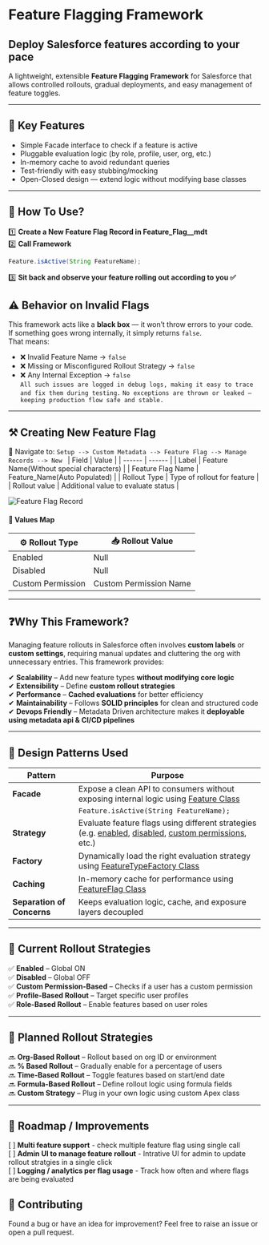 # Feature Flagging Framework
## Deploy Salesforce features according to your pace  
A lightweight, extensible **Feature Flagging Framework** for Salesforce that allows controlled rollouts, gradual deployments, and easy management of feature toggles.  

---
## 🚀 Key Features
-  Simple Facade interface to check if a feature is active
-  Pluggable evaluation logic (by role, profile, user, org, etc.)
-  In-memory cache to avoid redundant queries
-  Test-friendly with easy stubbing/mocking
-  Open-Closed design — extend logic without modifying base classes

---
## 📌 How To Use?  
1️⃣ **Create a New Feature Flag Record in Feature_Flag__mdt**  
2️⃣ **Call Framework**
```java
Feature.isActive(String FeatureName);
```
3️⃣ **Sit back and observe your feature rolling out according to you ✅**   
## ⚠️ Behavior on Invalid Flags  
This framework acts like a **black box** — it won’t throw errors to your code.  
If something goes wrong internally, it simply returns `false`.  
That means:
- ❌ Invalid Feature Name → `false`  
- ❌ Missing or Misconfigured Rollout Strategy → `false`  
- ❌ Any Internal Exception → `false`    
`All such issues are logged in debug logs, making it easy to trace and fix them during testing.`
`No exceptions are thrown or leaked — keeping production flow safe and stable.`

---
## ⚒️ Creating New Feature Flag  
📍 Navigate to:
```Setup --> Custom Metadata --> Feature Flag --> Manage Records --> New ``` 
| Field | Value |
| ------ | ------ |
| Label | Feature Name(Without special characters) |
| Feature Flag Name | Feature_Name(Auto Populated) |
| Rollout Type | Type of rollout for feature |
| Rollout value | Additional value to evaluate status |   

![Feature Flag Record](images/MetadataRecord.png)  

#### 🧭  Values Map  
| ⚙️ Rollout Type | 📥 Rollout Value |
| ------ | ------ |
| Enabled | Null |
| Disabled | Null |
| Custom Permission | Custom Permission Name |

---
## ❓Why This Framework?  
Managing feature rollouts in Salesforce often involves **custom labels** or **custom settings**, requiring manual updates and cluttering the org with unnecessary entries. This framework provides:  

✔ **Scalability** – Add new feature types **without modifying core logic**  
✔ **Extensibility** – Define **custom rollout strategies**  
✔ **Performance** – **Cached evaluations** for better efficiency  
✔ **Maintainability** – Follows **SOLID principles** for clean and structured code  
✔ **Devops Friendly** – Metadata Driven architecture makes it **deployable using metadata api & CI/CD pipelines**

---

## 🧰 Design Patterns Used  
| Pattern          | Purpose                                                                 |
|------------------|-------------------------------------------------------------------------|
| **Facade**      | Expose a clean API to consumers without exposing internal logic using [Feature Class ](force-app/main/default/classes/Feature.cls)
| |```Feature.isActive(String FeatureName);```     |
| **Strategy**     | Evaluate feature flags using different strategies (e.g. [enabled](force-app/main/default/classes/FeatureType_Enabled.cls), [disabled](force-app/main/default/classes/FeatureType_Disabled.cls), [custom permissions](force-app/main/default/classes/FeatureType_CustomPermission.cls), etc.)  |
| **Factory**      | Dynamically load the right evaluation strategy using [FeatureTypeFactory Class](force-app/main/default/classes/FeatureTypeFactory.cls) |
| **Caching**      | In-memory cache for performance using [FeatureFlag Class](force-app/main/default/classes/FeatureFlag.cls) |
| **Separation of Concerns** | Keeps evaluation logic, cache, and exposure layers decoupled  |

---
## 🔄  Current Rollout Strategies  
✅ **Enabled** –  Global ON  
✅ **Disabled** –  Global OFF  
✅ **Custom Permission-Based** – Checks if a user has a custom permission  
✅ **Profile-Based Rollout** – Target specific user profiles  
✅ **Role-Based Rollout** – Enable features based on user roles  

---
## 🧪 Planned Rollout Strategies
🔜 **Org-Based Rollout** – Rollout based on org ID or environment  
🔜 **% Based Rollout** – Gradually enable for a percentage of users  
🔜 **Time-Based Rollout** – Toggle features based on start/end date  
🔜 **Formula-Based Rollout** – Define rollout logic using formula fields  
🔜 **Custom Strategy** – Plug in your own logic using custom Apex class  

---
## 🚧 Roadmap / Improvements
[ ] **Multi feature support** - check multiple feature flag using single call  
[ ] **Admin UI to manage feature rollout** - Intrative UI for admin to update rollout stratgies in a single click  
[ ] **Logging / analytics per flag usage**  - Track how often and where flags are being evaluated  

## 🤝 Contributing
Found a bug or have an idea for improvement? Feel free to raise an issue or open a pull request.
